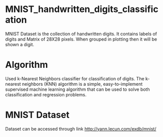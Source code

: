 # MNIST_handwritten_digits_classification
MNIST Dataset is the collection of handwritten digits. It contains labels of digits and Matrix of 28X28 pixels.
When grouped in plotting then it will be shown a digit.

# Algorithm
Used k-Nearest Neighbors classifier for classification of digits.
The k-nearest neighbors (KNN) algorithm is a simple, easy-to-implement supervised machine learning algorithm that can be used to solve both classification and regression problems.

# MNIST Dataset
Dataset can be accessed through link http://yann.lecun.com/exdb/mnist/ 
